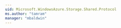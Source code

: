 ```yaml
---
uid: Microsoft.WindowsAzure.Storage.Shared.Protocol
ms.author: "tamram"
manager: "mbaldwin"
---
```

